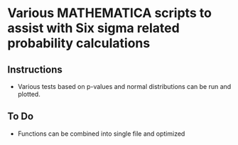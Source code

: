 
# Various MATHEMATICA scripts to assist with Six sigma related probability calculations

## Instructions
* Various tests based on p-values and normal distributions can be run and plotted.

## To Do
* Functions can be combined into single file and optimized

